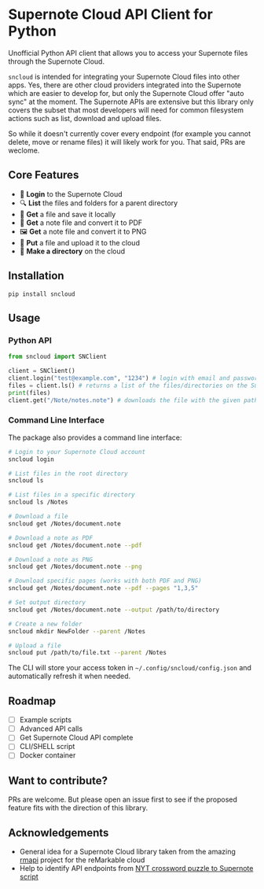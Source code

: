 # Supernote Cloud API Client for Python

Unofficial Python API client that allows you to access your Supernote files through the Supernote Cloud.

`sncloud` is intended for integrating your Supernote Cloud files into other apps. Yes, there are other cloud providers integrated into the Supernote which are easier to develop for, but only the Supernote Cloud offer "auto sync" at the moment. The Supernote APIs are extensive but this library only covers the subset that most developers will need for common filesystem actions such as list, download and upload files.

So while it doesn't currently cover every endpoint (for example you cannot delete, move or rename files) it will likely work for you. That said, PRs are weclome.

## Core Features

- 🔑 **Login** to the Supernote Cloud
- 🔍 **List** the files and folders for a parent directory
- 💾 **Get** a file and save it locally
- 📄 **Get** a note file and convert it to PDF
- 🖼 **Get** a note file and convert it to PNG
- 🔼 **Put** a file and upload it to the cloud
- 📂 **Make a directory** on the cloud

## Installation

`pip install sncloud`

## Usage

### Python API

```python
from sncloud import SNClient

client = SNClient()
client.login("test@example.com", "1234") # login with email and password
files = client.ls() # returns a list of the files/directories on the Supernote
print(files)
client.get("/Note/notes.note") # downloads the file with the given path
```

### Command Line Interface

The package also provides a command line interface:

```bash
# Login to your Supernote Cloud account
sncloud login

# List files in the root directory
sncloud ls

# List files in a specific directory
sncloud ls /Notes

# Download a file
sncloud get /Notes/document.note

# Download a note as PDF
sncloud get /Notes/document.note --pdf

# Download a note as PNG
sncloud get /Notes/document.note --png

# Download specific pages (works with both PDF and PNG)
sncloud get /Notes/document.note --pdf --pages "1,3,5"

# Set output directory
sncloud get /Notes/document.note --output /path/to/directory

# Create a new folder
sncloud mkdir NewFolder --parent /Notes

# Upload a file
sncloud put /path/to/file.txt --parent /Notes
```

The CLI will store your access token in `~/.config/sncloud/config.json` and automatically refresh it when needed.

## Roadmap

- [ ] Example scripts
- [ ] Advanced API calls
- [ ] Get Supernote Cloud API complete
- [ ] CLI/SHELL script
- [ ] Docker container

## Want to contribute?

PRs are welcome. But please open an issue first to see if the proposed feature fits with the direction of this library.

## Acknowledgements

- General idea for a Supernote Cloud library taken from the amazing [rmapi](https://github.com/juruen/rmapi) project for the reMarkable cloud
- Help to identify API endpoints from [NYT crossword puzzle to Supernote script](https://github.com/bwhitman/supernote-cloud-python)
